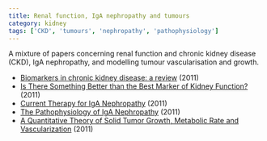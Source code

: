 ```yaml
---
title: Renal function, IgA nephropathy and tumours
category: kidney
tags: ['CKD', 'tumours', 'nephropathy', 'pathophysiology']
---
```


A mixture of papers concerning renal function and chronic kidney disease
(CKD), IgA nephropathy, and modelling tumour vascularisation and growth.

<ul>

<li>
<a
href="http://www.nature.com/ki/journal/v80/n8/full/ki2011198a.html">Biomarkers
in chronic kidney disease: a review</a> (2011)
</li>

<li>
<a href="http://jasn.asnjournals.org/content/22/10/1779.full">Is There
Something Better than the Best Marker of Kidney Function?</a> (2011)
</li>

<li>
<a href="http://jasn.asnjournals.org/content/22/10/1785.abstract">Current
Therapy for IgA Nephropathy</a> (2011)
</li>

<li>
<a href="http://jasn.asnjournals.org/content/22/10/1795.abstract">The
Pathophysiology of IgA Nephropathy</a> (2011)
</li>

<li>
<a
href="http://www.plosone.org/article/info:doi/10.1371/journal.pone.0022973">A
Quantitative Theory of Solid Tumor Growth, Metabolic Rate and
Vascularization</a> (2011)
</li>

</ul>
